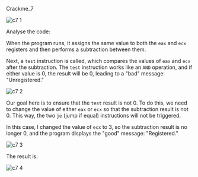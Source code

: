 Crackme_7

![c7 1](https://github.com/user-attachments/assets/c328f336-5096-4b80-97de-b1f9eb85f263)

Analyse the code:

When the program runs, it assigns the same value to both the `eax` and `ecx` registers and then performs a subtraction between them.

Next, a `test` instruction is called, which compares the values of `eax` and `ecx` after the subtraction. The `test` instruction works like an `AND` operation, and if either value is 0, the result will be 0, leading to a "bad" message: "Unregistered."

![c7 2](https://github.com/user-attachments/assets/d1e55b16-df84-4f64-9fe2-a5009190ac82)


Our goal here is to ensure that the `test` result is not 0. To do this, we need to change the value of either `eax` or `ecx` so that the subtraction result is not 0. This way, the two `je` (jump if equal) instructions will not be triggered.

In this case, I changed the value of `ecx` to 3, so the subtraction result is no longer 0, and the program displays the "good" message: "Registered."

![c7 3](https://github.com/user-attachments/assets/9005f1a6-cbef-444c-ae66-0befb746ed28)

The result is:

![c7 4](https://github.com/user-attachments/assets/a9ef8f76-085f-44b3-b9b8-22fc6f08df87)



